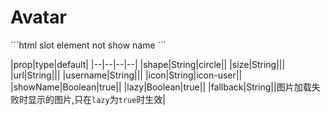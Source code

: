 # Avatar

<avatar-avatar></avatar-avatar>

<code-code>
 ```html
 <ui-avatar></ui-avatar>
    <ui-avatar shape="square"></ui-avatar>
    <ui-avatar username="Avatar"></ui-avatar>
    <ui-avatar username="Avatar">slot element</ui-avatar>
    <ui-avatar username="Avatar" :show-name="false">not show name</ui-avatar>
    <ui-avatar size="sm" url="
https://leafiy.oss-cn-beijing.aliyuncs.com/leafiyanthony-tuil-512016-unsplash.jpg" username="size-sm"></ui-avatar>
    <ui-avatar url="
https://leafiy.oss-cn-beijing.aliyuncs.com/leafiyanthony-tuil-512016-unsplash.jpg" username="leafiy"></ui-avatar>
    <ui-avatar size="lg" url="
https://leafiy.oss-cn-beijing.aliyuncs.com/leafiyanthony-tuil-512016-unsplash.jpg" username="size-lg"></ui-avatar>
<ui-avatar size="lg" fallback="https://leafiy.oss-cn-beijing.aliyuncs.com/Snipaste_2018-12-26_14-10-06.png" url="
https://leafiy.oss-cn-beijing.aliyuncs.com/leafiyanthony-tuil-512016-splash.jpg" username="size-lg"></ui-avatar>
 ```
</code-code>

|prop|type|default|
|--|--|--|--|
|shape|String|circle||
|size|String|||
|url|String|||
|username|String|||
|icon|String|icon-user||
|showName|Boolean|true||
|lazy|Boolean|true||
|fallback|String||图片加载失败时显示的图片,只在`lazy`为`true`时生效|